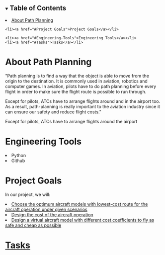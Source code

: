 <details open="open">
  <summary><h2 style="display: inline-block">Table of Contents</h2></summary>
    <li><a href="#About-Path-Planning">About Path Planning</a></li>

    <li><a href="#Project Goals">Project Goals</a></li>

    <li><a href="#Engineering-Tools">Engineering Tools</a></li>
    <li><a href="#Tasks">Tasks</a></li>
  </ol>
</details>


# About Path Planning
"Path planning is to find a way that the object is able to move from the origin to the destination.
It is commonly used in aviation, robotics and computer games.
In aviation, pilots have to do path planning before every flight in order to make sure the flight route is possible to run through.

Except for pilots, ATCs have to arrange flights around and in the airport too.
As a result, path-planning is really important to the aviation industry since it can ensure our safety and reduce flight costs."

Except for pilots, ATCs have to arrange flights around the airport



# Engineering Tools
<li>Python</a></li>

<li>Github</a></li>


# Project Goals
In our project, we will:
<li><a href="#Tasks">Choose the optimum aircraft models with lowest-cost route for the aircraft operation under given scenarios</a></li>
<li><a href="#Tasks">Design the cost of the aircraft operation</li>
<li><a href="#Tasks">Design a virtual aircraft model with different cost coefficients to fly as safe and cheap as possible</li>



# Tasks
